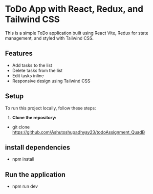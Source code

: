 # ToDo App with React, Redux, and Tailwind CSS

This is a simple ToDo application built using React Vite, Redux for state management, and styled with Tailwind CSS.

## Features

- Add tasks to the list
- Delete tasks from the list
- Edit tasks inline
- Responsive design using Tailwind CSS

## Setup

To run this project locally, follow these steps:

1. **Clone the repository:**

- git clone <https://github.com/Ashutoshupadhyay23/todoAssignment_QuadB>

## install dependencies

- npm install

## Run the application

- npm run dev

